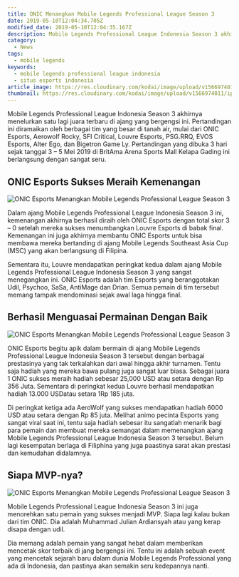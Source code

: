 ```yaml
---
title: ONIC Menangkan Mobile Legends Professional League Season 3
date: 2019-05-10T12:04:34.705Z
modified_date: 2019-05-10T12:04:35.167Z
description: Mobile Legends Professional League Indonesia Season 3 akhirnya menelurkan satu lagi juara terbaru di ajang yang bergengsi ini. 
category:
  - News
tags:
  - mobile legends
keywords:
  - mobile legends professional league indonesia
  - situs esports indonesia
article_image: https://res.cloudinary.com/kodai/image/upload/v1566974012/ip/onic-esports-menangkan-mobile-legend-professional-league-season-3-1.jpg
thumbnail: https://res.cloudinary.com/kodai/image/upload/v1566974011/ip/onic-esports-menangkan-mobile-legend-professional-league-season-3-1-017.jpg
---
```

Mobile Legends Professional League Indonesia Season 3 akhirnya menelurkan satu lagi juara terbaru di ajang yang bergengsi ini. Pertandingan ini diramaikan oleh berbagai tim yang besar di tanah air, mulai dari ONIC Esports, Aerowolf Rocky, SFI Critical, Louvre Esports, PSG.RRQ, EVOS Esports, Alter Ego, dan Bigetron Game Ly. Pertandingan yang dibuka 3 hari sejak tanggal 3 – 5 Mei 2019 di BritAma Arena Sports Mall Kelapa Gading ini berlangsung dengan sangat seru.



## ONIC Esports Sukses Meraih Kemenangan

![ONIC Esports Menangkan Mobile Legends Professional League Season 3](https://res.cloudinary.com/kodai/image/upload/v1566974012/ip/onic-esports-menangkan-mobile-legend-professional-league-season-3-1.jpg)

Dalam ajang Mobile Legends Professional League Indonesia Season 3 ini, kemenangan akhirnya berhasil diraih oleh ONIC Esports dengan total skor 3 – 0 setelah mereka sukses menumbangkan Louvre Esports di babak final. Kemenangan ini juga akhirnya membantu ONIC Esports untuk bisa membawa mereka bertanding di ajang Mobile Legends Southeast Asia Cup (MSC) yang akan berlangsung di Filipina.

Sementara itu, Louvre mendapatkan peringkat kedua dalam ajang Mobile Legends Professional League Indonesia Season 3 yang sangat menegangkan ini. ONIC Esports adalah tim Esports yang beranggotakan Udil, Psychoo, SaSa, AntiMage dan Drian. Semua pemain di tim tersebut memang tampak mendominasi sejak awal laga hingga final.



## Berhasil Menguasai Permainan Dengan Baik

![ONIC Esports Menangkan Mobile Legends Professional League Season 3](https://res.cloudinary.com/kodai/image/upload/v1566974013/ip/onic-esports-menangkan-mobile-legend-professional-league-season-3-2.jpg)

ONIC Esports begitu apik dalam bermain di ajang Mobile Legends Professional League Indonesia Season 3 tersebut dengan berbagai prestasinya yang tak terkalahkan dari awal hingga akhir turnamen. Tentu saja hadiah yang mereka bawa pulang juga sangat luar biasa. Sebagai juara 1 ONIC sukses meraih hadiah sebesar 25,000 USD atau setara dengan Rp 356 Juta. Sementara di peringkat kedua Louvre berhasil mendapatkan hadiah 13.000 USDatau setara 1Rp 185 juta. 

Di peringkat ketiga ada AeroWolf yang sukses mendapatkan hadiah 6000 USD atau setara dengan Rp 85 juta. Melihat animo pecinta Esports yang sangat viral saat ini, tentu saja hadiah sebesar itu sangatlah menarik bagi para pemain dan membuat mereka semangat dalam memenangkan ajang Mobile Legends Professional League Indonesia Season 3 tersebut. Belum lagi kesempatan berlaga di Filiphina yang juga paastinya sarat akan prestasi dan kemudahan didalamnya.



## Siapa MVP-nya?

![ONIC Esports Menangkan Mobile Legends Professional League Season 3](https://res.cloudinary.com/kodai/image/upload/v1566974015/ip/onic-esports-menangkan-mobile-legend-professional-league-season-3-3.jpg)

Mobile Legends Professional League Indonesia Season 3 ini juga menorehkan satu pemain yang sukses menjadi MVP. Siapa lagi kalau bukan dari tim ONIC. Dia adalah Muhammad Julian Ardiansyah atau yang kerap disapa dengan udil. 

Dia memang adalah pemain yang sangat hebat dalam memberikan mencetak skor terbaik di jang bergengsi ini. Tentu ini adalah sebuah event yang mencetak sejarah baru dalam dunia Mobile Legends Professional yang ada di Indonesia, dan pastinya akan semakin seru kedepannya nanti.

